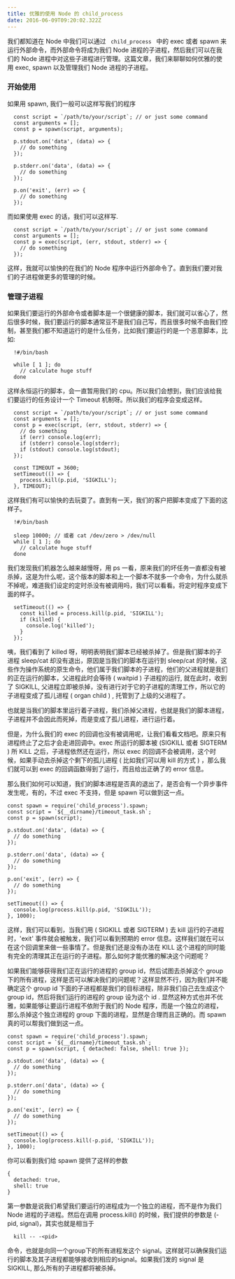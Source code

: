 ```yaml
---
title: 优雅的使用 Node 的 child_process
date: 2016-06-09T09:20:02.322Z
---
```



我们都知道在 Node 中我们可以通过 <code> child_process </code> 中的 exec 或者 spawn 来运行外部命令，而外部命令将成为我们 Node 进程的子进程，然后我们可以在我们的 Node 进程中对这些子进程进行管理。这篇文章，我们来聊聊如何优雅的使用 exec, spawn 以及管理我们 Node 进程的子进程。

### 开始使用

如果用 spawn, 我们一般可以这样写我们的程序

```
  const script = `/path/to/your/script`; // or just some command
  const arguments = [];
  const p = spawn(script, arguments);

  p.stdout.on('data', (data) => {
    // do something
  });

  p.stderr.on('data', (data) => {
    // do something
  });

  p.on('exit', (err) => {
    // do something
  });
```

而如果使用 exec 的话，我们可以这样写.

```
  const script = `/path/to/your/script`; // or just some command
  const arguments = [];
  const p = exec(script, (err, stdout, stderr) => {
    // do something
  });
```

这样，我就可以愉快的在我们的 Node 程序中运行外部命令了。直到我们要对我们的子进程做更多的管理的时候。

### 管理子进程

如果我们要运行的外部命令或者脚本是一个很健康的脚本，我们就可以省心了，然后很多时候，我们要运行的脚本通常豆不是我们自己写，而且很多时候不由我们控制，甚至我们都不知道运行的是什么任务，比如我们要运行的是一个恶意脚本，比如:

```
  !#/bin/bash

  while [ 1 ]; do
    // calculate huge stuff
  done
```

这样永恒运行的脚本，会一直暂用我们的 cpu。所以我们会想到，我们应该给我们要运行的任务设计一个 Timeout 机制呀。所以我们的程序会变成这样。

```
  const script = `/path/to/your/script`; // or just some command
  const arguments = [];
  const p = exec(script, (err, stdout, stderr) => {
    // do something
    if (err) console.log(err);
    if (stderr) console.log(stderr);
    if (stdout) console.log(stdout);
  });

  const TIMEOUT = 3600;
  setTimeout(() => {
    process.kill(p.pid, 'SIGKILL');
  }, TIMEOUT);
```

这样我们有可以愉快的去玩耍了。直到有一天，我们的客户把脚本变成了下面的这样子。

```
  !#/bin/bash

  sleep 10000; // 或者 cat /dev/zero > /dev/null
  while [ 1 ]; do
    // calculate huge stuff
  done
```

我们发现我们机器怎么越来越慢呀，用 ps 一看，原来我们的坏任务一直都没有被杀掉，这是为什么呢，这个版本的脚本和上一个脚本不就多一个命令，为什么就杀不掉呢，难道我们设定的定时杀没有被调用吗，我们可以看看。将定时程序变成下面的样子。

```
  setTimeout(() => {
    const killed = process.kill(p.pid, 'SIGKILL');
    if (killed) {
      console.log('killed');
    }
  });
```

咦，我们看到了 killed 呀，明明表明我们脚本已经被杀掉了。但是我们脚本的子进程 sleep/cat 却没有退出，原因是当我们的脚本在运行到 sleep/cat 的时候，这些作为操作系统的原生命令，他们属于我们脚本的子进程，他们的父进程就是我们的正在运行的脚本，父进程此时会等待 ( waitpid ) 子进程的运行, 就在此时，收到了 SIGKILL, 父进程立即被杀掉，没有进行对于它的子进程的清理工作，所以它的子进程变成了孤儿进程 ( organ child ) , 托管到了上级的父进程了。

也就是当我们的脚本里运行着子进程，我们杀掉父进程，也就是我们的脚本进程，子进程并不会因此而死掉，而是变成了孤儿进程，进行运行着。

但是，为什么我们的 exec 的回调也没有被调用呢，让我们看看文档吧。原来只有进程终止了之后才会走进回调中。exec 所运行的脚本被 (SIGKILL 或者 SIGTERM ) 所 KILL 之后，子进程依然还在运行，所以 exec 的回调不会被调用，这个时候，如果手动去杀掉这个剩下的孤儿进程 ( 比如我们可以用 kill <pid> 的方式 ) ，那么我们就可以到 exec 的回调函数得到了运行，而且给出正确了的 error 信息。


那么我们如何可以知道，我们的脚本进程是否真的退出了，是否会有一个异步事件发生呢，有的，不过 exec 不支持，但是 spawn 可以做到这一点。

```
const spawn = require('child_process').spawn;
const script = `${__dirname}/timeout_task.sh`;
const p = spawn(script);

p.stdout.on('data', (data) => {
  // do something
});

p.stderr.on('data', (data) => {
  // do something
});

p.on('exit', (err) => {
  // do something
});

setTimeout(() => {
  console.log(process.kill(p.pid, 'SIGKILL'));
}, 1000);

```

这样，我们可以看到，当我们用 ( SIGKILL 或者 SIGTERM ) 去 kill 运行的子进程时，'exit' 事件就会被触发，我们可以看到预期的 error 信息。这样我们就在可以在这个回调里来做一些事情了。但是我们还是没有办法在 KILL 这个进程的同时能有完全的清理其正在运行的子进程。那么如何才能优雅的解决这个问题呢？

如果我们能够获得我们正在运行的进程的 group id，然后试图去杀掉这个 group 下的所有进程，这样是否可以解决我们的问题呢？这样显然不行，因为我们并不能确定这个 group id 下面的子进程都是我们的目标进程，除非我们自己去生成这个 group id，然后将我们运行的进程的 group 设为这个 id . 显然这种方式也并不优雅，如果能够让要运行进程不依附于我们的 Node 程序，而是一个独立的进程，那么杀掉这个独立进程的 group 下面的进程，显然是合理而且正确的。而 spawn 真的可以帮我们做到这一点。

```
const spawn = require('child_process').spawn;
const script = `${__dirname}/timeout_task.sh`;
const p = spawn(script, { detached: false, shell: true });

p.stdout.on('data', (data) => {
  // do something
});

p.stderr.on('data', (data) => {
  // do something
});

p.on('exit', (err) => {
  // do something
});

setTimeout(() => {
  console.log(process.kill(-p.pid, 'SIGKILL'));
}, 1000);
```

你可以看到我们给 spawn 提供了这样的参数

```
{
  detached: true,
  shell: true
}
```

第一参数是说我们希望我们要运行的进程成为一个独立的进程，而不是作为我们 Node 进程的子进程。然后在调用 process.kill() 的时候，我们提供的参数是 (-pid, signal)，其实也就是相当于

```
  kill -- -<pid>
```

命令，也就是向同一个group下的所有进程发这个 signal。这样就可以确保我们运行的脚本及其子进程都能够接收到相应的signal。如果我们发的 signal 是 SIGKILL, 那么所有的子进程都将被杀掉。

